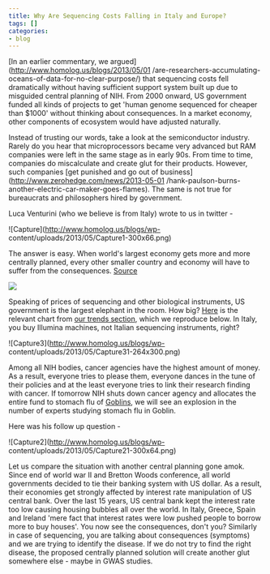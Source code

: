 ```yaml
---
title: Why Are Sequencing Costs Falling in Italy and Europe?
tags: []
categories:
- blog
---
```

[In an earlier commentary, we argued](http://www.homolog.us/blogs/2013/05/01
/are-researchers-accumulating-oceans-of-data-for-no-clear-purpose/) that
sequencing costs fell dramatically without having sufficient support system
built up due to misguided central planning of NIH. From 2000 onward, US
government funded all kinds of projects to get 'human genome sequenced for
cheaper than $1000' without thinking about consequences. In a market economy,
other components of ecosystem would have adjusted naturally.
<!--more-->

Instead of trusting our words, take a look at the semiconductor industry.
Rarely do you hear that microprocessors became very advanced but RAM companies
were left in the same stage as in early 90s. From time to time, companies do
miscalculate and create glut for their products. However, such companies [get
punished and go out of business](http://www.zerohedge.com/news/2013-05-01
/hank-paulson-burns-another-electric-car-maker-goes-flames). The same is not
true for bureaucrats and philosophers hired by government.

Luca Venturini (who we believe is from Italy) wrote to us in twitter -

![Capture](http://www.homolog.us/blogs/wp-
content/uploads/2013/05/Capture1-300x66.png)

The answer is easy. When world's largest economy gets more and more centrally
planned, every other smaller country and economy will have to suffer from the
consequences.
[Source](http://www.usgovernmentspending.com/us_20th_century_chart.html)

![](http://www.usgovernmentspending.com/include/us_total_spending_20c.png)

Speaking of prices of sequencing and other biological instruments, US
government is the largest elephant in the room. How big?
[Here](http://www.homolog.us/CI/index.php/charts/country) is the relevant
chart from [our trends section](http://www.homolog.us/CI/index.php/charts),
which we reproduce below. In Italy, you buy Illumina machines, not Italian
sequencing instruments, right?

![Capture3](http://www.homolog.us/blogs/wp-
content/uploads/2013/05/Capture31-264x300.png)

Among all NIH bodies, cancer agencies have the highest amount of money. As a
result, everyone tries to please them, everyone dances in the tune of their
policies and at the least everyone tries to link their research finding with
cancer. If tomorrow NIH shuts down cancer agency and allocates the entire fund
to stomach flu of [Goblins](http://en.wikipedia.org/wiki/Goblin), we will see
an explosion in the number of experts studying stomach flu in Goblin.

Here was his follow up question -

![Capture2](http://www.homolog.us/blogs/wp-
content/uploads/2013/05/Capture21-300x64.png)

Let us compare the situation with another central planning gone amok. Since
end of world war II and Bretton Woods conference, all world governments
decided to tie their banking system with US dollar. As a result, their
economies get strongly affected by interest rate manipulation of US central
bank. Over the last 15 years, US central bank kept the interest rate too low
causing housing bubbles all over the world. In Italy, Greece, Spain and
Ireland 'mere fact that interest rates were low pushed people to borrow more
to buy houses'. You now see the consequences, don't you? Similarly in case of
sequencing, you are talking about consequences (symptoms) and we are trying to
identify the disease. If we do not try to find the right disease, the proposed
centrally planned solution will create another glut somewhere else - maybe in
GWAS studies.

